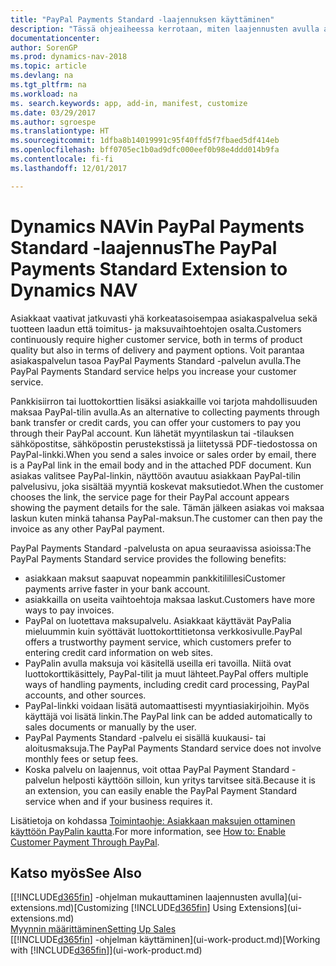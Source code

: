 ```yaml
---
title: "PayPal Payments Standard -laajennuksen käyttäminen"
description: "Tässä ohjeaiheessa kerrotaan, miten laajennusten avulla asiakkaille voidaan antaa mahdollisuus suorittaa PayPal-maksuja."
documentationcenter: 
author: SorenGP
ms.prod: dynamics-nav-2018
ms.topic: article
ms.devlang: na
ms.tgt_pltfrm: na
ms.workload: na
ms. search.keywords: app, add-in, manifest, customize
ms.date: 03/29/2017
ms.author: sgroespe
ms.translationtype: HT
ms.sourcegitcommit: 1dfba8b14019991c95f40ffd5f7fbaed5df414eb
ms.openlocfilehash: bff0705ec1b0ad9dfc000eef0b98e4ddd014b9fa
ms.contentlocale: fi-fi
ms.lasthandoff: 12/01/2017

---
```

# <a name="the-paypal-payments-standard-extension-to-dynamics-nav"></a><span data-ttu-id="5c688-103">Dynamics NAVin PayPal Payments Standard -laajennus</span><span class="sxs-lookup"><span data-stu-id="5c688-103">The PayPal Payments Standard Extension to Dynamics NAV</span></span>
<span data-ttu-id="5c688-104">Asiakkaat vaativat jatkuvasti yhä korkeatasoisempaa asiakaspalvelua sekä tuotteen laadun että toimitus- ja maksuvaihtoehtojen osalta.</span><span class="sxs-lookup"><span data-stu-id="5c688-104">Customers continuously require higher customer service, both in terms of product quality but also in terms of delivery and payment options.</span></span> <span data-ttu-id="5c688-105">Voit parantaa asiakaspalvelun tasoa PayPal Payments Standard -palvelun avulla.</span><span class="sxs-lookup"><span data-stu-id="5c688-105">The PayPal Payments Standard service helps you increase your customer service.</span></span>

<span data-ttu-id="5c688-106">Pankkisiirron tai luottokorttien lisäksi asiakkaille voi tarjota mahdollisuuden maksaa PayPal-tilin avulla.</span><span class="sxs-lookup"><span data-stu-id="5c688-106">As an alternative to collecting payments through bank transfer or credit cards, you can offer your customers to pay you through their PayPal account.</span></span> <span data-ttu-id="5c688-107">Kun lähetät myyntilaskun tai -tilauksen sähköpostitse, sähköpostin perustekstissä ja liitetyssä PDF-tiedostossa on PayPal-linkki.</span><span class="sxs-lookup"><span data-stu-id="5c688-107">When you send a sales invoice or sales order by email, there is a PayPal link in the email body and in the attached PDF document.</span></span> <span data-ttu-id="5c688-108">Kun asiakas valitsee PayPal-linkin, näyttöön avautuu asiakkaan PayPal-tilin palvelusivu, joka sisältää myyntiä koskevat maksutiedot.</span><span class="sxs-lookup"><span data-stu-id="5c688-108">When the customer chooses the link, the service page for their PayPal account appears showing the payment details for the sale.</span></span> <span data-ttu-id="5c688-109">Tämän jälkeen asiakas voi maksaa laskun kuten minkä tahansa PayPal-maksun.</span><span class="sxs-lookup"><span data-stu-id="5c688-109">The customer can then pay the invoice as any other PayPal payment.</span></span>

<span data-ttu-id="5c688-110">PayPal Payments Standard -palvelusta on apua seuraavissa asioissa:</span><span class="sxs-lookup"><span data-stu-id="5c688-110">The PayPal Payments Standard service provides the following benefits:</span></span>

* <span data-ttu-id="5c688-111">asiakkaan maksut saapuvat nopeammin pankkitilillesi</span><span class="sxs-lookup"><span data-stu-id="5c688-111">Customer payments arrive faster in your bank account.</span></span>
* <span data-ttu-id="5c688-112">asiakkailla on useita vaihtoehtoja maksaa laskut.</span><span class="sxs-lookup"><span data-stu-id="5c688-112">Customers have more ways to pay invoices.</span></span>
* <span data-ttu-id="5c688-113">PayPal on luotettava maksupalvelu. Asiakkaat käyttävät PayPalia mieluummin kuin syöttävät luottokorttitietonsa verkkosivulle.</span><span class="sxs-lookup"><span data-stu-id="5c688-113">PayPal offers a trustworthy payment service, which customers prefer to entering credit card information on web sites.</span></span>
* <span data-ttu-id="5c688-114">PayPalin avulla maksuja voi käsitellä useilla eri tavoilla. Niitä ovat luottokorttikäsittely, PayPal-tilit ja muut lähteet.</span><span class="sxs-lookup"><span data-stu-id="5c688-114">PayPal offers multiple ways of handling payments, including credit card processing, PayPal accounts, and other sources.</span></span>
* <span data-ttu-id="5c688-115">PayPal-linkki voidaan lisätä automaattisesti myyntiasiakirjoihin. Myös käyttäjä voi lisätä linkin.</span><span class="sxs-lookup"><span data-stu-id="5c688-115">The PayPal link can be added automatically to sales documents or manually by the user.</span></span>
* <span data-ttu-id="5c688-116">PayPal Payments Standard -palvelu ei sisällä kuukausi- tai aloitusmaksuja.</span><span class="sxs-lookup"><span data-stu-id="5c688-116">The PayPal Payments Standard service does not involve monthly fees or setup fees.</span></span>
* <span data-ttu-id="5c688-117">Koska palvelu on laajennus, voit ottaa PayPal Payment Standard -palvelun helposti käyttöön silloin, kun yritys tarvitsee sitä.</span><span class="sxs-lookup"><span data-stu-id="5c688-117">Because it is an extension, you can easily enable the PayPal Payment Standard service when and if your business requires it.</span></span>  

<span data-ttu-id="5c688-118">Lisätietoja on kohdassa [Toimintaohje: Asiakkaan maksujen ottaminen käyttöön PayPalin kautta](sales-how-enable-payment-service-extensions.md).</span><span class="sxs-lookup"><span data-stu-id="5c688-118">For more information, see [How to: Enable Customer Payment Through PayPal](sales-how-enable-payment-service-extensions.md).</span></span>

## <a name="see-also"></a><span data-ttu-id="5c688-119">Katso myös</span><span class="sxs-lookup"><span data-stu-id="5c688-119">See Also</span></span>
<span data-ttu-id="5c688-120">[[!INCLUDE[d365fin](includes/d365fin_md.md)] -ohjelman mukauttaminen laajennusten avulla](ui-extensions.md)</span><span class="sxs-lookup"><span data-stu-id="5c688-120">[Customizing [!INCLUDE[d365fin](includes/d365fin_md.md)] Using Extensions](ui-extensions.md)</span></span>  
[<span data-ttu-id="5c688-121">Myynnin määrittäminen</span><span class="sxs-lookup"><span data-stu-id="5c688-121">Setting Up Sales</span></span>](sales-setup-sales.md)  
<span data-ttu-id="5c688-122">[[!INCLUDE[d365fin](includes/d365fin_md.md)] -ohjelman käyttäminen](ui-work-product.md)</span><span class="sxs-lookup"><span data-stu-id="5c688-122">[Working with [!INCLUDE[d365fin](includes/d365fin_md.md)]](ui-work-product.md)</span></span>

